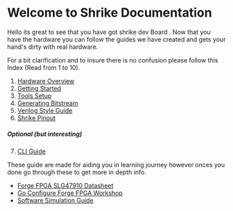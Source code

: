 # Welcome to Shrike Documentation 

Hello its great to see that you have got shrike dev Board . Now that you have the hardware you can follow the guides we have created and gets your hand's dirty with real hardware. 

For a bit clarification and to insure there is no confusion please follow this Index (Read from 1 to 10).


 1. [Hardware Overview](./hardware_overview.rst)
 2. [Getting Started](./getting_started.md) 
 3. [Tools Setup](./tools_setup_guide.md)
 4. [Generating Bitstream](./generating_your_first_bitstream.md)
 5. [Verilog Style Guide](./verilog_style_guide.md)
 6. [Shrike Pinout](./fpga_rp2040.md)

##### Optional (but interesting) 

 7. [CLI Guide](./shrike_cli_guide.md)



 These guide are made for aiding you in learning journey however onces you done go through these to get more in depth info. 

 * [Forge FPGA SLG47910 Datasheet](https://www.renesas.com/en/document/dst/slg47910-datasheet?r=25546631) 
 * [Go Configure Forge FPGA Workshop](https://www.renesas.com/en/document/gde/forgefpga-workshop-user-guide?r=25546631)
 * [Software Simulation Guide](https://www.renesas.com/en/document/mas/forgefpga-software-simulation-user-guide?r=25546631)
